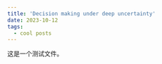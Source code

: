 ```yaml
---
title: 'Decision making under deep uncertainty'
date: 2023-10-12
tags:
  - cool posts
---
```


这是一个测试文件。
